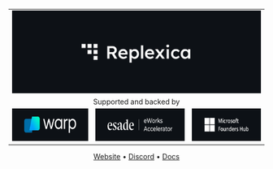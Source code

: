 <table width="100%">
    <tr>
        <td colspan="3">
            <a href="https://replexica.com">
                <img src="./content/banner.dark.png" width="100%" />
            </a>
        </td>
    </tr>
    <tr>
        <td colspan="3" align="center">
            Supported and backed by
        </td>
    </tr>
    <tr>
        <td>
            <a target="_blank" href="https://www.warp.dev/?utm_source=github&utm_medium=referral&utm_campaign=replexica_20240626">
                <img src="./content/warp.dark.png" height="64"/>
            </a>
        </td>
        <td>
            <a target="_blank" href="https://www.esade.edu/en/learning-innovation/rambla/eworks">
                <img src="./content/eworks.dark.png" height="64"/>
            </a>
        </td>
        <td>
            <a target="_blank" href="https://foundershub.startups.microsoft.com">
                <img src="./content/ms-f-hub.dark.png" height="64"/>
            </a>
        </td>
    </tr>
</table>

<p align="center">
  <a href="https://replexica.com">Website</a> •
  <a href="https://replexica.com/go/discord">Discord</a> •
  <a href="https://replexica.com/go/docs">Docs</a>
</p>
